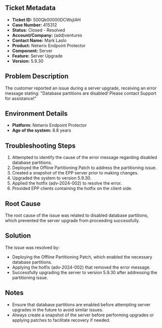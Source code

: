 ## Ticket Metadata
- **Ticket ID:** 500Qk00000DCWsjIAH
- **Case Number:** 415312
- **Status:** Closed - Resolved
- **Account/Company:** (add)ventures
- **Contact Name:** Mark Laslo
- **Product:** Netwrix Endpoint Protector
- **Component:** Server
- **Feature:** Server Upgrade
- **Version:** 5.9.30

## Problem Description
The customer reported an issue during a server upgrade, receiving an error message stating: "Database partitions are disabled! Please contact Support for assistance!"

## Environment Details
- **Platform:** Netwrix Endpoint Protector
- **Age of the system:** 8.8 years

## Troubleshooting Steps
1. Attempted to identify the cause of the error message regarding disabled database partitions.
2. Deployed the Offline Partitioning Patch to address the partitioning issue.
3. Created a snapshot of the EPP server prior to making changes.
4. Upgraded the system to version 5.9.30.
5. Applied the hotfix (adv-2024-002) to resolve the error.
6. Provided EPP clients containing the hotfix on the client side.

## Root Cause
The root cause of the issue was related to disabled database partitions, which prevented the server upgrade from proceeding successfully.

## Solution
The issue was resolved by:
- Deploying the Offline Partitioning Patch, which enabled the necessary database partitions.
- Applying the hotfix (adv-2024-002) that removed the error message.
- Successfully upgrading the server to version 5.9.30 after addressing the partitioning issue.

## Notes
- Ensure that database partitions are enabled before attempting server upgrades in the future to avoid similar issues.
- Always create a snapshot of the server before performing upgrades or applying patches to facilitate recovery if needed.